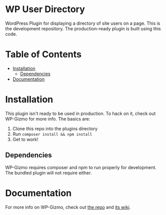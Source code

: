 # WP User Directory
WordPress Plugin for displaying a directory of site users on a page. This is the development repository. The production-ready plugin is built using this code.

# Table of Contents
- [Installation](#installation)
  * [Dependencies](#dependencies)
- [Documentation](#documentation)

# Installation
This plugin isn't ready to be used in production. To hack on it, check out WP-Gizmo for more info. The basics are:
1. Clone this repo into the plugins directory
2. Run `composer install && npm install`
3. Get to work!

## Dependencies
WP-Gizmo requires composer and npm to run properly for development. The bundled plugin will not require either.

# Documentation
For more info on WP-Gizmo, check out [the repo](https://github.com/jacklowrie/wp-gizmo) and [its wiki](https://github.com/jacklowrie/wp-gizmo/wiki).
